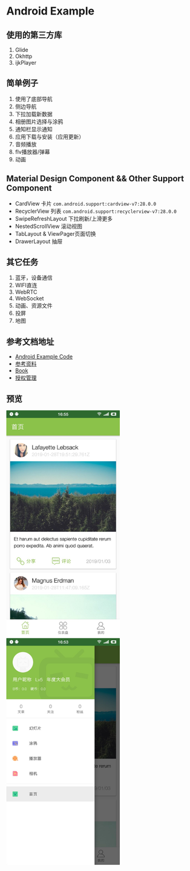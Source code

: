 # Android Example

## 使用的第三方库
1. Glide
2. Okhttp
3. ijkPlayer

## 简单例子
1. 使用了底部导航
2. 侧边导航
3. 下拉加载新数据
4. 相册图片选择与涂鸦
5. 通知栏显示通知
6. 应用下载与安装（应用更新）
7. 音频播放
8. flv播放器/弹幕
9. 动画

## Material Design Component && Other Support Component
* CardView 卡片 `com.android.support:cardview-v7:28.0.0`
* RecyclerView 列表 `com.android.support:recyclerview-v7:28.0.0`
* SwipeRefreshLayout 下拉刷新/上滑更多
* NestedScrollView 滚动视图
* TabLayout & ViewPager页面切换
* DrawerLayout 抽屉

## 其它任务
1. 蓝牙，设备通信
2. WIFI直连
3. WebRTC
4. WebSocket
5. 动画、资源文件
6. 投屏
7. 地图

## 参考文档地址
* [Android Example Code](http://hmkcode.com)
* [参考资料](https://github.com/open-android/Android)
* [Book](https://github.com/justjavac/free-programming-books-zh_CN)
* [授权管理](https://github.com/permissions-dispatcher/PermissionsDispatcher)

## 预览
<img src="home.jpg" alert="预览图" width="300">
<img src="preview.jpg" alert="预览图" width="300">